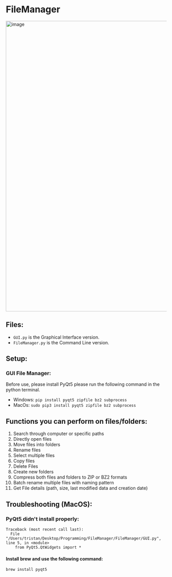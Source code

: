 # FileManager
<img width="907" alt="image" src="https://github.com/Tristan296/FileManager/assets/109927879/0c65ac5b-3149-4c3f-a0db-654d1108d118">


## Files:
- ```GUI.py``` is the Graphical Interface version.
- ```FileManager.py``` is the Command Line version.

## Setup: 

### GUI File Manager:
Before use, please install PyQt5 please run the following command in the python terminal.
- Windows: ```pip install pyqt5 zipfile bz2 subprocess``` 
- MacOs: ```sudo pip3 install pyqt5 zipfile bz2 subprocess```
  
## Functions you can perform on files/folders: 
1. Search through computer or specific paths
2. Directly open files
3. Move files into folders
4. Rename files
5. Select multiple files
6. Copy files
7. Delete Files
8. Create new folders
9. Compress both files and folders to ZIP or BZ2 formats
10. Batch rename multiple files with naming pattern
11. Get File details (path, size, last modified data and creation date)
    
## Troubleshooting (MacOS):
### PyQt5 didn't install properly:
```
Traceback (most recent call last):
  File "/Users/tristan/Desktop/Programming/FileManager/FileManager/GUI.py", line 5, in <module>
    from PyQt5.QtWidgets import *
```
#### Install brew and use the following command:
```
brew install pyqt5
```
